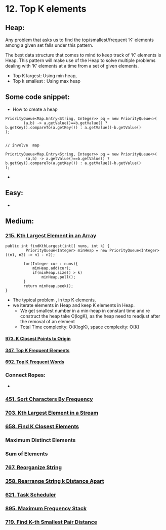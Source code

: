 # 12. Top K elements

## Heap:

Any problem that asks us to find the top/smallest/frequent ‘K’ elements among a given set falls under this pattern.



The best data structure that comes to mind to keep track of ‘K’ elements is Heap. This pattern will make use of the Heap to solve multiple problems dealing with ‘K’ elements at a time from a set of given elements.

* Top K largest: Using min heap,
* Top k smallest : Using max heap

## Some code snippet:

* How to create a heap

```text
PriorityQueue<Map.Entry<String, Integer>> pq = new PriorityQueue<>(
        (a,b) -> a.getValue()==b.getValue() ? b.getKey().compareTo(a.getKey()) : a.getValue()-b.getValue()
);


// involve  map

PriorityQueue<Map.Entry<String, Integer>> pq = new PriorityQueue<>(
         (a,b) -> a.getValue()==b.getValue() ? b.getKey().compareTo(a.getKey()) : a.getValue()-b.getValue()
);
```

* 


## Easy:

* 


## Medium:

### [215. Kth Largest Element in an Array](https://leetcode.com/problems/kth-largest-element-in-an-array/)

```text
public int findKthLargest(int[] nums, int k) {
         PriorityQueue<Integer> minHeap = new PriorityQueue<Integer>((n1, n2) -> n1 - n2);
        
        for(Integer cur : nums){
            minHeap.add(cur);
            if(minHeap.size() > k)
                minHeap.poll();
        }
        return minHeap.peek(); 
}
```

* The typical problem , in top K elements, 
* we iterate elements in Heap and keep K elements in Heap.
  * We get smallest number in a min-heap in constant time and re construct the heap take O\(logK\), as the heap need to readjust after the removal of an element
  * Total Time complexity: O\(KlogK\), space complexity: O\(K\)

#### [973. K Closest Points to Origin](https://leetcode.com/problems/k-closest-points-to-origin/)

#### [347. Top K Frequent Elements](https://leetcode.com/problems/top-k-frequent-elements/)

#### [692. Top K Frequent Words](https://leetcode.com/problems/top-k-frequent-words/)

### Connect Ropes:

* 
### [451. Sort Characters By Frequency](https://leetcode.com/problems/sort-characters-by-frequency/)

### [703. Kth Largest Element in a Stream](https://leetcode.com/problems/kth-largest-element-in-a-stream/)

### [658. Find K Closest Elements](https://leetcode.com/problems/find-k-closest-elements/)

### Maximum Distinct Elements 

### Sum of Elements

### [767. Reorganize String](https://leetcode.com/problems/reorganize-string/)

### [358. Rearrange String k Distance Apart](https://leetcode.com/problems/rearrange-string-k-distance-apart/)

### [621. Task Scheduler](https://leetcode.com/problems/task-scheduler/)

### [895. Maximum Frequency Stack](https://leetcode.com/problems/maximum-frequency-stack/)

### [719. Find K-th Smallest Pair Distance](https://leetcode.com/problems/find-k-th-smallest-pair-distance/)

### 

### 



